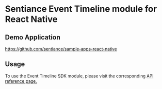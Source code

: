 # Sentiance Event Timeline module for React Native

## Demo Application

https://github.com/sentiance/sample-apps-react-native

## Usage

To use the Event Timeline SDK module, please visit the corresponding [API reference page.](https://docs.sentiance.com/sdk/api-reference/react-native/event-timeline)
